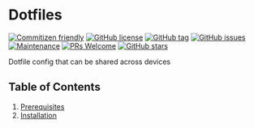 # Dotfiles

[![Commitizen friendly](https://img.shields.io/badge/commitizen-friendly-brightgreen.svg)](http://commitizen.github.io/cz-cli/)
[![GitHub license](https://img.shields.io/github/license/projectjudge/dotfiles.svg)](https://github.com/projectjudge/dotfiles/blob/master/LICENSE)
[![GitHub tag](https://img.shields.io/github/tag/projectjudge/dotfiles.svg)](https://GitHub.com/projectjudge/dotfiles/tags/)
[![GitHub issues](https://img.shields.io/github/issues/projectjudge/dotfiles.svg)](https://GitHub.com/projectjudge/dotfiles/issues/)
[![Maintenance](https://img.shields.io/badge/Maintained%3F-yes-green.svg)](https://gitHub.com/projectjudge/dotfiles/graphs/commit-activity)
[![PRs Welcome](https://img.shields.io/badge/PRs-welcome-brightgreen.svg?style=flat-square)](https://github.com/projectjudge/dotfiles/compare)
[![GitHub stars](https://img.shields.io/github/stars/projectjudge/dotfiles.svg?style=social&label=Star&maxAge=2592000)](https://GitHub.com/projectjudge/dotfiles/stargazers/)

Dotfile config that can be shared across devices

## Table of Contents

1. [Prerequisites](./docs/prerequisites.md)
2. [Installation](./docs/installation.md)

